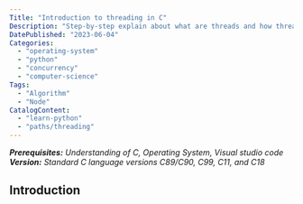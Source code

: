 ```yaml
---
Title: "Introduction to threading in C"
Description: "Step-by-step explain about what are threads and how threading works with suitable code samples."
DatePublished: "2023-06-04"
Categories:
  - "operating-system"
  - "python"
  - "concurrency"
  - "computer-science"
Tags:
  - "Algorithm"
  - "Node"
CatalogContent:
  - "learn-python"
  - "paths/threading"
---
```


[thread]: (https://raw.githubusercontent.com/Codecademy/ugc/main/content/thread.png)

_**Prerequisites:** Understanding of C, Operating System, Visual studio code_
_**Version:** Standard C language versions C89/C90, C99, C11, and C18_

## Introduction
